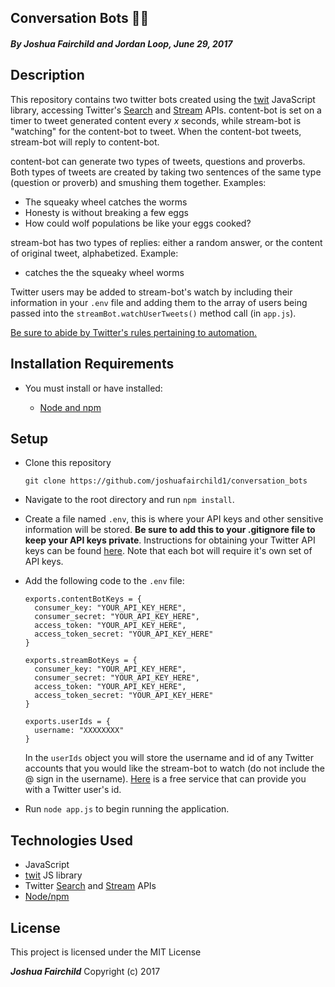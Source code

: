 ## Conversation Bots 🤖💬

##### By **Joshua Fairchild and Jordan Loop, June 29, 2017**

## Description

This repository contains two twitter bots created using the [twit](https://github.com/ttezel/twit) JavaScript library, accessing Twitter's [Search](https://dev.twitter.com/rest/public/search) and [Stream](https://dev.twitter.com/streaming/overview) APIs. content-bot is set on a timer to tweet generated content every _x_ seconds, while stream-bot is "watching" for the content-bot to tweet. When the content-bot tweets, stream-bot will reply to content-bot.

content-bot can generate two types of tweets, questions and proverbs. Both types of tweets are created by taking two sentences of the same type (question or proverb) and smushing them together. Examples:

  * The squeaky wheel catches the worms
  * Honesty is without breaking a few eggs
  * How could wolf populations be like your eggs cooked?

stream-bot has two types of replies: either a random answer, or the content of original tweet, alphabetized. Example:

* catches the the squeaky wheel worms

Twitter users may be added to stream-bot's watch by including their information in your `.env` file and adding them to the array of users being passed into the `streamBot.watchUserTweets()` method call (in `app.js`).

[Be sure to abide by Twitter's rules pertaining to automation.](https://support.twitter.com/articles/76915)

## Installation Requirements

* You must install or have installed:

  * [Node and npm](https://nodejs.org/en/)

## Setup

* Clone this repository

  `git clone https://github.com/joshuafairchild1/conversation_bots`

* Navigate to the root directory and run `npm install`.

* Create a file named `.env`, this is where your API keys and other sensitive information will be stored. **Be sure to add this to your .gitignore file to keep your API keys private**. Instructions for obtaining your Twitter API keys can be found [here](https://dev.twitter.com/oauth/overview/application-owner-access-tokens). Note that each bot will require it's own set of API keys.

* Add the following code to the `.env` file:

  ```
  exports.contentBotKeys = {
    consumer_key: "YOUR_API_KEY_HERE",
    consumer_secret: "YOUR_API_KEY_HERE",
    access_token: "YOUR_API_KEY_HERE",
    access_token_secret: "YOUR_API_KEY_HERE"
  }

  exports.streamBotKeys = {
    consumer_key: "YOUR_API_KEY_HERE",
    consumer_secret: "YOUR_API_KEY_HERE",
    access_token: "YOUR_API_KEY_HERE",
    access_token_secret: "YOUR_API_KEY_HERE"
  }

  exports.userIds = {
    username: "XXXXXXXX"
  }

  ```
  In the `userIds` object you will store the username and id of any Twitter accounts that you would like the stream-bot to watch (do not include the @ sign in the username). [Here](https://tweeterid.com/) is a free service that can provide you with a Twitter user's id.

* Run `node app.js` to begin running the application.


## Technologies Used

* JavaScript
* [twit](https://github.com/ttezel/twit) JS library
* Twitter [Search](https://dev.twitter.com/rest/public/search) and [Stream](https://dev.twitter.com/streaming/overview) APIs
* [Node/npm](https://nodejs.org/en/)


## License

This project is licensed under the MIT License

**_Joshua Fairchild_** Copyright (c) 2017
